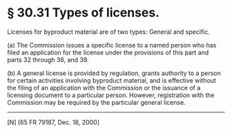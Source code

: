 # § 30.31   Types of licenses.

Licenses for byproduct material are of two types: General and specific. 


(a) The Commission issues a specific license to a named person who has filed an application for the license under the provisions of this part and parts 32 through 36, and 39. 


(b) A general license is provided by regulation, grants authority to a person for certain activities involving byproduct material, and is effective without the filing of an application with the Commission or the issuance of a licensing document to a particular person. However, registration with the Commission may be required by the particular general license.



---

[N] [65 FR 79187, Dec. 18, 2000]




